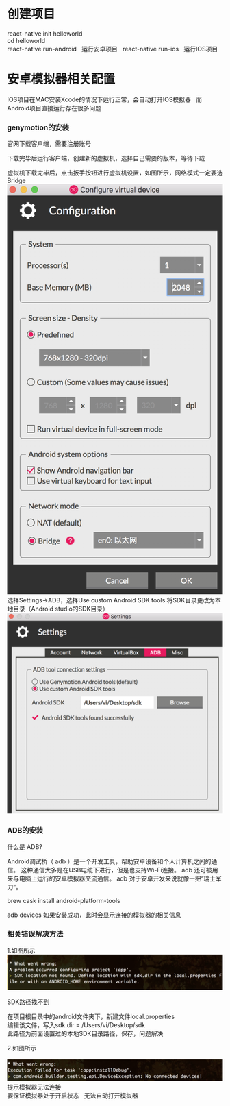 # 创建项目

react-native init helloworld  
cd helloworld  
react-native run-android  
运行安卓项目  
react-native run-ios  
运行IOS项目

# 安卓模拟器相关配置

IOS项目在MAC安装Xcode的情况下运行正常，会自动打开IOS模拟器  
而Android项目直接运行存在很多问题  

### genymotion的安装

官网下载客户端，需要注册账号  

下载完毕后运行客户端，创建新的虚拟机，选择自己需要的版本，等待下载  

虚拟机下载完毕后，点击扳手按钮进行虚拟机设置，如图所示，网络模式一定要选Bridge  
![Image of set1](./image/08.png) 
选择Settings->ADB，选择Use custom Android SDK tools 将SDK目录更改为本地目录（Android studio的SDK目录）
![Image of set2](./image/09.png) 
### ADB的安装

什么是 ADB?  

Android调试桥（ adb ）是一个开发工具，帮助安卓设备和个人计算机之间的通信。 这种通信大多是在USB电缆下进行，但是也支持Wi-Fi连接。 adb 还可被用来与电脑上运行的安卓模拟器交流通信。 adb 对于安卓开发来说就像一把“瑞士军刀”。  

brew cask install android-platform-tools  

adb devices 如果安装成功，此时会显示连接的模拟器的相关信息  

### 相关错误解决方法

1.如图所示  
  ![Image of err1](./image/10.png) 
  
SDK路径找不到  

在项目根目录中的android文件夹下，新建文件local.properties  
编辑该文件，写入sdk.dir = /Users/vi/Desktop/sdk  
此路径为前面设置过的本地SDK目录路径，保存，问题解决  
  
2.如图所示  
  ![Image of err2](./image/11.png) 
提示模拟器无法连接  
要保证模拟器处于开启状态  
无法自动打开模拟器

